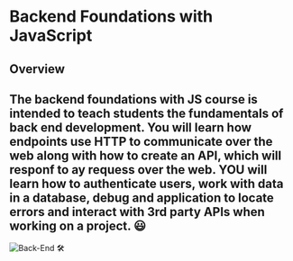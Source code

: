 # Backend Foundations with JavaScript

## Overview
The backend foundations with JS course is intended to teach students the fundamentals of back end development. You will learn how endpoints use HTTP to communicate over the web along with how to create an API, which will responf to ay requess over the web. YOU will learn how to authenticate users, work with data in a database, debug and application to locate errors and interact with 3rd party APIs when working on a project. 😃
--
![Back-End 🛠 ]('https://cdn.rawgit.com/CodefulDom/backend-foundations-woz-u/master/backend-foundations/backend-architecture.png?sanitize=true&raw=true)

